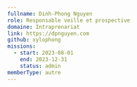 ```yaml
---
fullname: Dinh-Phong Nguyen
role: Responsable veille et prospective
domaine: Intraprenariat
link: https://dpnguyen.com
github: xylophong
missions:
  - start: 2023-08-01
    end: 2023-12-31
    status: admin
memberType: autre
---
```


